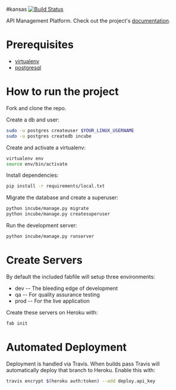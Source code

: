 #kansas
[![Build Status](https://travis-ci.org/incube-io/kansas.svg?branch=master)](https://travis-ci.org/incube-io/kansas)

API Management Platform. Check out the project's [documentation](http://incube-io.github.io/kansas/).

# Prerequisites
- [virtualenv](https://virtualenv.pypa.io/en/latest/)
- [postgresql](http://www.postgresql.org/)

# How to run the project

Fork and clone the repo.

Create a db and user:
```bash
sudo -u postgres createuser $YOUR_LINUX_USERNAME
sudo -u postgres createdb incube
```

Create and activate a virtualenv:

```bash
virtualenv env
source env/bin/activate
```
Install dependencies:

```bash
pip install -r requirements/local.txt
```

Migrate the database and create a superuser:
```bash
python incube/manage.py migrate
python incube/manage.py createsuperuser
```

Run the development server:
```bash
python incube/manage.py runserver
```

# Create Servers
By default the included fabfile will setup three environments:

- dev -- The bleeding edge of development
- qa -- For quality assurance testing
- prod -- For the live application

Create these servers on Heroku with:

```bash
fab init
```

# Automated Deployment
Deployment is handled via Travis. When builds pass Travis will automatically deploy that branch to Heroku. Enable this with:
```bash
travis encrypt $(heroku auth:token) --add deploy.api_key
```
